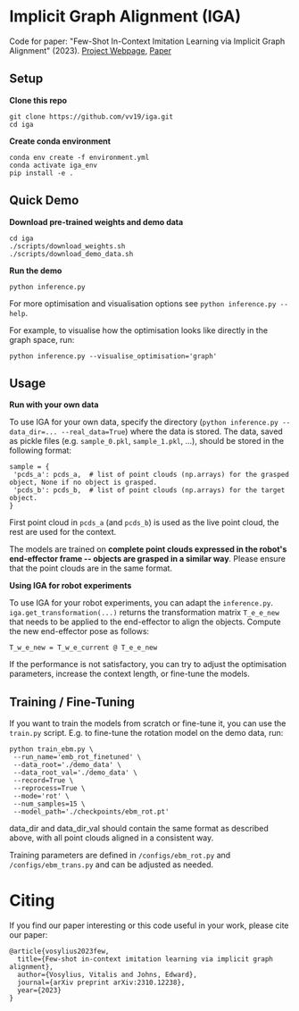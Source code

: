 # Implicit Graph Alignment (IGA)

Code for paper: "Few-Shot In-Context Imitation Learning via Implicit Graph Alignment" (2023).
[Project Webpage](https://www.robot-learning.uk/implicit-graph-alignment), [Paper](https://arxiv.org/pdf/2310.12238.pdf)

## Setup

**Clone this repo**

```
git clone https://github.com/vv19/iga.git
cd iga
```

**Create conda environment**

```
conda env create -f environment.yml
conda activate iga_env
pip install -e .
```

## Quick Demo

**Download pre-trained weights and demo data**

```
cd iga
./scripts/download_weights.sh
./scripts/download_demo_data.sh
```

**Run the demo**

```
python inference.py
```

For more optimisation and visualisation options see `python inference.py --help`.

For example, to visualise how the optimisation looks like directly in the graph space, run:

```
python inference.py --visualise_optimisation='graph'
```

## Usage
**Run with your own data**

To use IGA for your own data, specify the directory (`python inference.py --data_dir=... --real_data=True`) where the data is stored.
The data, saved as pickle files (e.g. `sample_0.pkl`, `sample_1.pkl`, ...), should be stored in the following format:

```
sample = {
 'pcds_a': pcds_a,  # list of point clouds (np.arrays) for the grasped object, None if no object is grasped.
 'pcds_b': pcds_b,  # list of point clouds (np.arrays) for the target object.
}
```

First point cloud in `pcds_a` (and `pcds_b`) is used as the live point cloud, the rest are used for the context. 

The models are trained on **complete point clouds expressed in the robot's end-effector frame -- objects are grasped in a similar way**. 
Please ensure that the point clouds are in the same format.

**Using IGA for robot experiments**

To use IGA for your robot experiments, you can adapt the `inference.py`.
`iga.get_transformation(...)` returns the transformation matrix `T_e_e_new` that needs to be applied to the end-effector to align the objects.
Compute the new end-effector pose as follows:
```
T_w_e_new = T_w_e_current @ T_e_e_new
```

If the performance is not satisfactory, you can try to adjust the optimisation parameters, increase the context length,
or fine-tune the models.

## Training / Fine-Tuning

If you want to train the models from scratch or fine-tune it, you can use the `train.py` script.
E.g. to fine-tune the rotation model on the demo data, run:

```
python train_ebm.py \
 --run_name='emb_rot_finetuned' \
 --data_root='./demo_data' \
 --data_root_val='./demo_data' \
 --record=True \
 --reprocess=True \
 --mode='rot' \
 --num_samples=15 \
 --model_path='./checkpoints/ebm_rot.pt'
```

data_dir and data_dir_val should contain the same format as described above, with all point clouds aligned in a consistent way.

Training parameters are defined in `/configs/ebm_rot.py` and `/configs/ebm_trans.py` and can be adjusted as needed.

# Citing

If you find our paper interesting or this code useful in your work, please cite our paper:

```
@article{vosylius2023few,
  title={Few-shot in-context imitation learning via implicit graph alignment},
  author={Vosylius, Vitalis and Johns, Edward},
  journal={arXiv preprint arXiv:2310.12238},
  year={2023}
}
```
